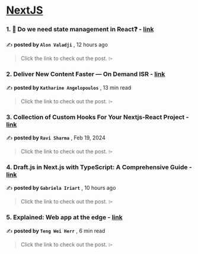 
<h1><a href=https://medium.com/tag/nextjs/recommended target="_blank" rel="noopener noreferrer">NextJS</a></h1>
<h3>1. 🤔 Do we need state management in React❓ - <a href=https://medium.com/@alonronin/do-we-need-state-management-in-react-fd3e3650be8e?source=tag_recommended_feed---------0-84----------nextjs----------d3f1a9d5_9058_4be3_aea3_31fc43dbe46f------- target="_blank" rel="noopener noreferrer">link</a></h3>

✍️ **posted by `Alon Valadji`** <date> , 12 hours ago</date>

<blockquote>Click the link to check out the post. ⌲</blockquote>

<h3>2. Deliver New Content Faster — On Demand ISR - <a href=https://medium.com/@kangelopoulos/on-demand-incremental-static-regeneration-3aac500641d8?source=tag_recommended_feed---------1-107----------nextjs----------d3f1a9d5_9058_4be3_aea3_31fc43dbe46f------- target="_blank" rel="noopener noreferrer">link</a></h3>

✍️ **posted by `Katharine Angelopoulos`** <date> , 13 min read</date>

<blockquote>Click the link to check out the post. ⌲</blockquote>

<h3>3. Collection of Custom Hooks For Your Nextjs-React Project - <a href=https://medium.com/javascript-in-plain-english/collection-of-custom-hooks-for-your-nextjs-react-project-1779379e6f4a?source=tag_recommended_feed---------2-85----------nextjs----------d3f1a9d5_9058_4be3_aea3_31fc43dbe46f------- target="_blank" rel="noopener noreferrer">link</a></h3>

✍️ **posted by `Ravi Sharma`** <date> , Feb 19, 2024</date>

<blockquote>Click the link to check out the post. ⌲</blockquote>

<h3>4. Draft.js in Next.js with TypeScript: A Comprehensive Guide - <a href=https://medium.com/@gabrielairiart.gi/draft-js-in-next-js-with-typescript-a-comprehensive-guide-7a5fda563eb3?source=tag_recommended_feed---------3-84----------nextjs----------d3f1a9d5_9058_4be3_aea3_31fc43dbe46f------- target="_blank" rel="noopener noreferrer">link</a></h3>

✍️ **posted by `Gabriela Iriart`** <date> , 10 hours ago</date>

<blockquote>Click the link to check out the post. ⌲</blockquote>

<h3>5. Explained: Web app at the edge - <a href=https://medium.com/gitconnected/explained-web-app-at-the-edge-fb391985a0a5?source=tag_recommended_feed---------4-107----------nextjs----------d3f1a9d5_9058_4be3_aea3_31fc43dbe46f------- target="_blank" rel="noopener noreferrer">link</a></h3>

✍️ **posted by `Teng Wei Herr`** <date> , 6 min read</date>

<blockquote>Click the link to check out the post. ⌲</blockquote>

